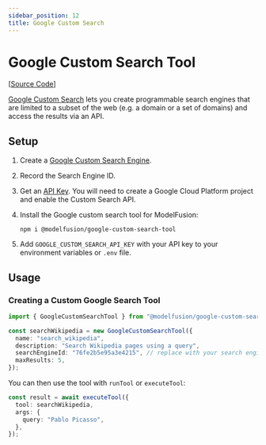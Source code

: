 ```yaml
---
sidebar_position: 12
title: Google Custom Search
---
```


# Google Custom Search Tool

[[Source Code](https://github.com/lgrammel/modelfusion/tree/main/tools/google-custom-search-tool)]

[Google Custom Search](https://developers.google.com/custom-search/v1/overview) lets you create programmable search engines that are limited to a subset of the web (e.g. a domain or a set of domains) and access the results via an API.

## Setup

1. Create a [Google Custom Search Engine](https://cse.google.com/cse/all).
2. Record the Search Engine ID.
3. Get an [API Key](https://developers.google.com/custom-search/v1/introduction). You will need to create a Google Cloud Platform project and enable the Custom Search API.
4. Install the Google custom search tool for ModelFusion:

   ```
   npm i @modelfusion/google-custom-search-tool
   ```

5. Add `GOOGLE_CUSTOM_SEARCH_API_KEY` with your API key to your environment variables or `.env` file.

## Usage

### Creating a Custom Google Search Tool

```ts
import { GoogleCustomSearchTool } from "@modelfusion/google-custom-search-tool";

const searchWikipedia = new GoogleCustomSearchTool({
  name: "search_wikipedia",
  description: "Search Wikipedia pages using a query",
  searchEngineId: "76fe2b5e95a3e4215", // replace with your search engine id
  maxResults: 5,
});
```

You can then use the tool with `runTool` or `executeTool`:

```ts
const result = await executeTool({
  tool: searchWikipedia,
  args: {
    query: "Pablo Picasso",
  },
});
```
